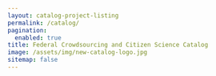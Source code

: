 ```yaml
---
layout: catalog-project-listing
permalink: /catalog/
pagination: 
  enabled: true
title: Federal Crowdsourcing and Citizen Science Catalog
image: /assets/img/new-catalog-logo.jpg
sitemap: false
---
```


